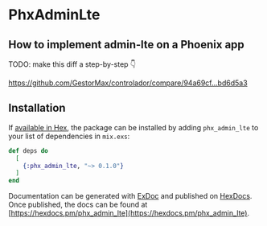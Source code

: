 # PhxAdminLte

## How to implement admin-lte on a Phoenix app

TODO: make this diff a step-by-step 👇

https://github.com/GestorMax/controlador/compare/94a69cf...bd6d5a3


## Installation

If [available in Hex](https://hex.pm/docs/publish), the package can be installed
by adding `phx_admin_lte` to your list of dependencies in `mix.exs`:

```elixir
def deps do
  [
    {:phx_admin_lte, "~> 0.1.0"}
  ]
end
```

Documentation can be generated with [ExDoc](https://github.com/elixir-lang/ex_doc)
and published on [HexDocs](https://hexdocs.pm). Once published, the docs can
be found at [https://hexdocs.pm/phx_admin_lte](https://hexdocs.pm/phx_admin_lte).


